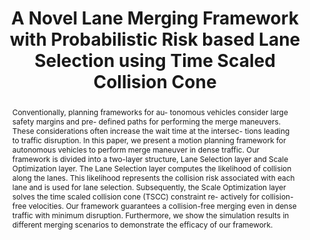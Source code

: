 ---
layout: project-page-new
title: "A Novel Lane Merging Framework with Probabilistic Risk based Lane Selection using Time Scaled Collision Cone"
authors:
  - name: A. V. S. Sai Bhargav Kumar
    sup: 1
  - name: Adarsh Modh
    sup: 1
  - name: Mithun Babu
    sup: 1
  - name: Bharath Gopalakrishnan
    sup: 1
  - name: K. Madhava Krishna
    sup: 1
affiliations:
  - name: IIIT Hyderabad, India
    link: https://robotics.iiit.ac.in
    sup: 1
permalink: publications/2018/Kumar_A-Novel-Lane
abstract: "Conventionally, planning frameworks for au- tonomous vehicles consider large safety margins and pre- defined paths for performing the merge maneuvers. These considerations often increase the wait time at the intersec- tions leading to traffic disruption. In this paper, we present a motion planning framework for autonomous vehicles to perform merge maneuver in dense traffic. Our framework is divided into a two-layer structure, Lane Selection layer and Scale Optimization layer. The Lane Selection layer computes the likelihood of collision along the lanes. This likelihood represents the collision risk associated with each lane and is used for lane selection. Subsequently, the Scale Optimization layer solves the time scaled collision cone (TSCC) constraint re- actively for collision-free velocities. Our framework guarantees a collision-free merging even in dense traffic with minimum disruption. Furthermore, we show the simulation results in different merging scenarios to demonstrate the efficacy of our framework."
paper: https://robotics.iiit.ac.in/uploads/Main/Publications/resources/Bhargav_et_al_iv18/IV2018_0473_FI.pdf
video: https://robotics.iiit.ac.in/uploads/Main/Publications/resources/Bhargav_et_al_iv18/IV2018_0473_VD_fi.mp4
# iframe: https://www.youtube.com/embed/jhjskX4FQwA

---
